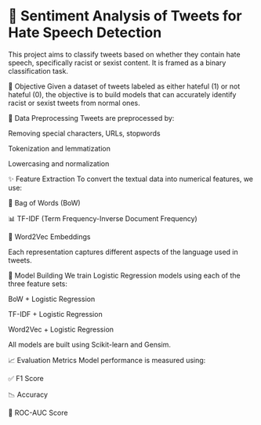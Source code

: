 
# 🚨 Sentiment Analysis of Tweets for Hate Speech Detection

This project aims to classify tweets based on whether they contain hate speech, specifically racist or sexist content. It is framed as a binary classification task.

📌 Objective
Given a dataset of tweets labeled as either hateful (1) or not hateful (0), the objective is to build models that can accurately identify racist or sexist tweets from normal ones.

🧹 Data Preprocessing
Tweets are preprocessed by:

Removing special characters, URLs, stopwords

Tokenization and lemmatization

Lowercasing and normalization

✨ Feature Extraction
To convert the textual data into numerical features, we use:

🧱 Bag of Words (BoW)

📊 TF-IDF (Term Frequency-Inverse Document Frequency)

🧠 Word2Vec Embeddings

Each representation captures different aspects of the language used in tweets.

🤖 Model Building
We train Logistic Regression models using each of the three feature sets:

BoW + Logistic Regression

TF-IDF + Logistic Regression

Word2Vec + Logistic Regression

All models are built using Scikit-learn and Gensim.

📈 Evaluation Metrics
Model performance is measured using:

✅ F1 Score

📉 Accuracy

🧮 ROC-AUC Score
